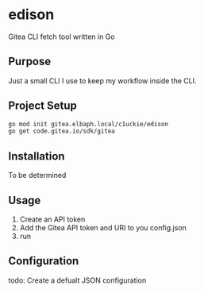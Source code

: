 # edison

Gitea CLI fetch tool written in Go

## Purpose
Just a small CLI I use to keep my workflow inside the CLI.

## Project Setup
```sh
go mod init gitea.elbaph.local/c1uckie/edison
go get code.gitea.io/sdk/gitea
```

## Installation
To be determined

## Usage
1. Create an API token
2. Add the Gitea API token and URI to you config.json
3. run 

## Configuration
todo: Create a defualt JSON configuration
